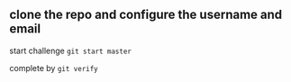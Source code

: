 ## clone the repo and configure the username and email

start challenge
```git start master```

complete by
```git verify```